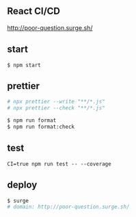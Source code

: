 ## React CI/CD

http://poor-question.surge.sh/

## start

```
$ npm start
```

## prettier

```bash
# npx prettier --write "**/*.js"
# npx prettier --check "**/*.js"

$ npm run format
$ npm run format:check
```

## test

```
CI=true npm run test -- --coverage
```

## deploy

```bash
$ surge
# domain: http://poor-question.surge.sh/
```
